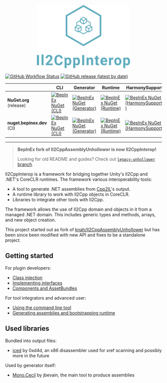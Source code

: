 <p align="center">
    <img src="logo/logo_big.svg" width="300">
</p>

[![GitHub Workflow Status](https://img.shields.io/github/workflow/status/BepInEx/Il2CppInterop/.NET)](https://github.com/BepInEx/Il2CppInterop/actions/workflows/dotnet.yml)
[![GitHub release (latest by date)](https://img.shields.io/github/v/release/BepInEx/Il2CppInterop)](https://github.com/BepInEx/Il2CppInterop/releases)

|                            | CLI                                                                                                                                                                                                                           | Generator                                                                                                                                                                                                                                       | Runtime                                                                                                                                                                                                                                   | HarmonySupport                                                                                                                                                                                                                                                 |
|----------------------------|-------------------------------------------------------------------------------------------------------------------------------------------------------------------------------------------------------------------------------|-------------------------------------------------------------------------------------------------------------------------------------------------------------------------------------------------------------------------------------------------|-------------------------------------------------------------------------------------------------------------------------------------------------------------------------------------------------------------------------------------------|----------------------------------------------------------------------------------------------------------------------------------------------------------------------------------------------------------------------------------------------------------------|
| **NuGet.org** (release)    | [![BepInEx NuGet (CLI)](https://img.shields.io/nuget/v/Il2CppInterop.CLI?label=NuGet)](https://www.nuget.org/packages/Il2CppInterop.CLI)                                                                                      | [![BepInEx NuGet (Generator)](https://img.shields.io/nuget/v/Il2CppInterop.Generator?label=NuGet)](https://www.nuget.org/packages/Il2CppInterop.Generator)                                                                                      | [![BepInEx NuGet (Runtime)](https://img.shields.io/nuget/v/Il2CppInterop.Runtime?label=NuGet)](https://www.nuget.org/packages/Il2CppInterop.Runtime)                                                                                      | [![BepInEx NuGet (HarmonySupport )](https://img.shields.io/nuget/v/Il2CppInterop.HarmonySupport?label=NuGet)](https://www.nuget.org/packages/Il2CppInterop.HarmonySupport )                                                                                    |
| **nuget.bepinex.dev** (CI) | [![BepInEx NuGet (CLI)](https://img.shields.io/endpoint?color=blue&label=NuGet&url=https://shields.kzu.io/vpre/Il2CppInterop.CLI?feed=nuget.bepinex.dev/v3/index.json)](https://nuget.bepinex.dev/packages/Il2CppInterop.CLI) | [![BepInEx NuGet (Generator)](https://img.shields.io/endpoint?color=blue&label=NuGet&url=https://shields.kzu.io/vpre/Il2CppInterop.Generator?feed=nuget.bepinex.dev/v3/index.json)](https://nuget.bepinex.dev/packages/Il2CppInterop.Generator) | [![BepInEx NuGet (Runtime)](https://img.shields.io/endpoint?color=blue&label=NuGet&url=https://shields.kzu.io/vpre/Il2CppInterop.Runtime?feed=nuget.bepinex.dev/v3/index.json)](https://nuget.bepinex.dev/packages/Il2CppInterop.Runtime) | [![BepInEx NuGet (HarmonySupport)](https://img.shields.io/endpoint?color=blue&label=NuGet&url=https://shields.kzu.io/vpre/Il2CppInterop.HarmonySupport?feed=nuget.bepinex.dev/v3/index.json)](https://nuget.bepinex.dev/packages/Il2CppInterop.HarmonySupport) |

***

> **BepInEx fork of Il2CppAssemblyUnhollower is now Il2CppInterop!**
>
> Looking for old README and guides? Check out [`legacy-unhollower` branch](https://github.com/BepInEx/Il2CppInterop/tree/legacy-unhollower).

Il2CppInterop is a framework for bridging together Unity's Il2Cpp and .NET's CoreCLR runtimes. The framework various interoperability tools:

* A tool to generate .NET assemblies from [Cpp2IL](https://github.com/SamboyCoding/Cpp2IL)'s output.
* A runtime library to work with Il2Cpp objects in CoreCLR.
* Libraries to integrate other tools with Il2Cpp.

The framework allows the use of Il2Cpp domain and objects in it from a managed .NET domain.
This includes generic types and methods, arrays, and new object creation.

This project started out as fork of [knah/Il2CppAssemblyUnhollower](https://github.com/knah/Il2CppAssemblyUnhollower)
but has been since been modified with new API and fixes to be a standalone project.

## Getting started

For plugin developers:

* [Class injection](https://github.com/BepInEx/Il2CppInterop/blob/master/Documentation/Class-Injection.md)
* [Implementing interfaces](https://github.com/BepInEx/Il2CppInterop/blob/master/Documentation/Implementing-Interfaces.md)
* [Components and AssetBundles](https://github.com/BepInEx/Il2CppInterop/blob/master/Documentation/Injected-Components-In-Asset-Bundles.md)

For tool integrators and advanced user:

* [Using the command line tool](https://github.com/BepInEx/Il2CppInterop/blob/master/Documentation/Command-Line-Usage.md)
* [Generating assemblies and bootstrapping runtime](https://github.com/BepInEx/Il2CppInterop/blob/master/Documentation/Integration-API.md)


## Used libraries

Bundled into output files:

* [iced](https://github.com/0xd4d/iced) by 0xd4d, an x86 disassembler used for xref scanning and possibly more in the
  future

Used by generator itself:

* [Mono.Cecil](https://github.com/jbevain/cecil) by jbevain, the main tool to produce assemblies
